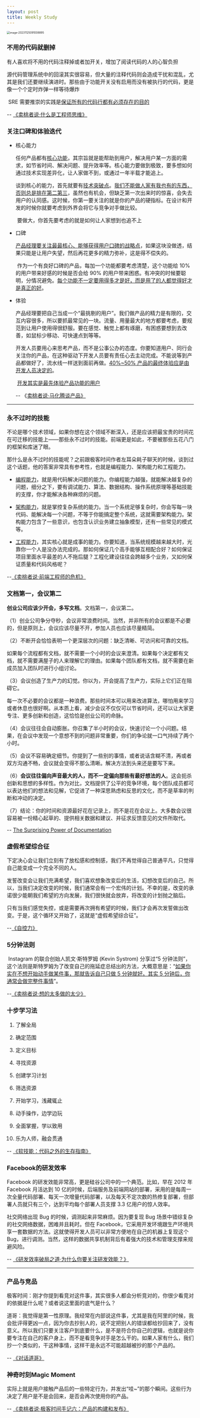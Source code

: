 ```yaml
---
layout: post
title: Weekly Study
---
```


<img src="../images/image-20231125091008895.png" alt="image-20231125091008895" style="zoom:50%;" />

### 不用的代码就删掉

​	有人喜欢将不用的代码注释掉或者加开关，增加了阅读代码的人的心智负担	

​	源代码管理系统中的回滚其实很容易，但大量的注释代码则会造成干扰和混乱，尤其是我们还要继续演进时。那些由于功能开关没有启用而没有被执行的代码，更是像一个个定时炸弹一样等待爆炸

​	 SRE 需要推崇的实践是<u>保证所有的代码行都有必须存在的目的</u>

-- [《卖桃者说·什么是工程师思维》](https://time.geekbang.org/column/article/155685)

### 关注口碑和体验迭代

- 核心能力

  ​         任何产品都有<u>核心功能</u>，其宗旨就是能帮助到用户，解决用户某一方面的需求，如节省时间、解决问题、提升效率等。核心能力要做到极致，要多想如何通过技术实现差异化，让人家做不到，或通过一年半载才能追上。

  ​         谈到核心的能力，首先就要有<u>技术突破点</u>。<u>我们不能做人家有我也有的东西，否则总是排在第二第三</u>，虽然也有机会，但缺乏第一次出来时的惊喜，会失去用户的认同感。这时候，你第一要关注的就是你的产品的硬指标。在设计和开发的时候你就要考虑到外界会将它与竞争对手做比较。

  ​	要做大，你首先要考虑的就是如何让人家想到也追不上

- 口碑

  ​          <u>产品经理要关注最最核心、能够获得用户口碑的战略点</u>，如果这块没做透，结果只能是让用户失望，然后再花更多的精力弥补，这是得不偿失的。

  ​          作为一个有良好口碑的产品，每加一个功能都要考虑清楚，这个功能给 10% 的用户带来好感的时候是否会给 90% 的用户带来困惑。有冲突的时候要聪明，分情况避免。<u>每个功能不一定要用得多才是好，而是用了的人都觉得好才是真正的好</u>。

- 体验

  ​         产品经理要把自己当成一个“最挑剔的用户”。我们做产品的精力是有限的，交互内容很多，所以要抓最常见的一块。流量、用量最大的地方都要考虑，要规范到让用户使用得很舒服。要在感觉、触觉上都有琢磨，有困惑要想到去改善，如鼠标少移动、可快速点到等等。

  ​         开发人员要用心来思考产品，而不是公事公办的态度。你要知道用户、同行会关注你的产品，在这种驱动下开发人员要有责任心去主动完成。不能说等到产品都做好了，流水线一样送到面前再做。<u>40%~50% 产品的最终体验应是由开发人员决定的</u>。

  ​	<u>开发其实是最先体验产品功能的用户</u>

  
  
  -- 《[卖桃者说·马化腾谈产品》](https://time.geekbang.org/column/article/147009)

---



### 永不过时的技能

​	不论是哪个技术领域，如果你想在这个领域不断深入，还是应该把最宝贵的时间花在可迁移的技能上——那些永不过时的技能。前端更是如此，不要被那些五花八门的框架和库迷了眼。

​	那什么是永不过时的技能呢？之前跟极客时间作者左耳朵耗子聊天的时候，谈到过这个话题，他的答案非常具有参考性，也就是编程能力、架构能力和工程能力。

- <u>编程能力</u>，就是用代码解决问题的能力。你编程能力越强，就能解决越复杂的问题，细分之下，要有调试能力、算法、数据结构、操作系统原理等基础技能的支撑，你才能解决各种麻烦的问题。

- <u>架构能力</u>，就是掌控复杂系统的能力。当一个系统足够复杂时，你会写每一块代码、能解决每一个问题，不等于你能搞定整个系统，这就需要架构能力。架构能力包含了一些意识，也包含认识业务建立抽象模型，还有一些常见的模式等。

- <u>工程能力</u>，其实核心就是成事的能力。你要知道，当系统规模越来越大时，光靠你一个人是没办法完成的。那如何保证几个高手能够互相配合好？如何保证项目里面水平最差的人不拖后腿？工程化建设往往会跨越多个业务，又如何保证质量和代码风格呢？

--[《卖桃者说·前端工程师的危机》](https://time.geekbang.org/column/article/137458)

### 文档第一，会议第二

**创业公司应该少开会，多写文档**。文档第一，会议第二。

（1）创业公司争分夺秒，会议非常浪费时间。当然，并非所有的会议都是不必要的，但是原则上，会议应该尽量不开，参加人员也应该尽量精简。

（2）不断开会恰恰表明一个更深层次的问题：缺乏清晰、可访问和可靠的文档。

如果每个流程都有文档，就不需要一个小时的会议来澄清。如果每个决定都有文档，就不需要满屋子的人来理解它的理由。如果每个团队都有文档，就不需要在新成员加入团队时进行小组讨论。

（3）会议创造了生产力的幻觉。你以为，开会提高了生产力，实际上它们正在阻碍它。

每一次不必要的会议都是一种浪费。那些时间本可以用来改进算法，哪怕用来学习或者休息也很好啊。从本质上看，减少会议不仅仅可以节省时间，还可以让大家更专注、更多创新和创造，这恰恰是创业公司的命脉。

（4）会议往往会自动膨胀。你召集了半小时的会议，快速讨论一个小问题。结果，在会议中发现一个意想不到的问题非常重要，你们的争论就一口气持续了两个小时。

（5）会议不容易确定细节。你提到了一些别的事情，或者说话含糊不清，再或者双方沟通不畅，会议就会变得不那么清晰。解决方法到头来还是要写下来。

（6）**会议往往偏向声音最大的人，而不一定偏向那些有最好想法的人**。这会扼杀创新和思想的多样性。作为对比，文档提供了公平的竞争环境，每个团队成员都可以表达他们的想法和见解，它促进了一种深思熟虑和反思的文化，而不是草率的判断和冲动的决定。

（7）结论：你的时间和资源最好花在记录上，而不是花在会议上。大多数会议很容易被一份精心起草的、提供相关数据和建议、并征求反馈意见的文件所取代。

-- [The Surprising Power of Documentation](https://vadimkravcenko.com/shorts/proper-documentation/)

### 虚假希望综合征

​	下定决心会让我们立刻有了放松感和控制感，我们不再觉得自己普通平凡，只觉得自己能变成一个完全不同的人。

​	 发誓改变会让我们充满希望，我们喜欢想象改变后的生活，幻想改变后的自己。所以，当我们决定改变的时候，我们通常会有一个宏伟的计划。不幸的是，改变的承诺很少能朝我们希望的方向发展，我们很快就会放弃，将改变的计划抛之脑后。 

​	只有当我们感觉失控，或是需要再次拥有希望的时候，我们才会再次发誓做出改变。于是，这个循环又开始了，这就是“虚假希望综合征”。

--[《自控力》](https://time.geekbang.org/column/article/104368)

### 5分钟法则

​	 Instagram 的联合创始人凯文·斯特罗姆 (Kevin Systrom) 分享过“5 分钟法则”，这个法则是斯特罗姆为了改变自己的拖延症总结出的方法，大概意思是：“<u>如果你实在不想开始动手做某件事，那就告诉自己只做 5 分钟就好。其实 5 分钟后，你通常会做完整件事情</u>”。

--[《卖桃者说·想的太多做的太少》](https://time.geekbang.org/column/article/135043)

### 十步学习法

1. 了解全局

2. 确定范围

3. 定义目标

4. 寻找资源

5. 创建学习计划

6. 筛选资源

7. 开始学习，浅藏辄止

8. 动手操作，边学边玩

9. 全面掌握，学以致用

10. 乐为人师，融会贯通

-- [《软技能：代码之外的生存指南》](https://time.geekbang.org/column/article/127656)

### Facebook的研发效率

Facebook 的研发效能非常高，更是硅谷公司中的一个典范。比如，早在 2012 年 Facebook 月活达到 10 亿的时候，后端服务及前端网站的部署，采用的是每周一次全量代码部署、每天一次增量代码部署，以及每天不定次数的热修复部署，但部署人员就只有三个，达到平均每个部署人员支撑 3.3 亿用户的惊人效率。

社交网络出现 Bug 的时候，调测起来非常麻烦。因为要复现 Bug 场景中错综复杂的社交网络数据，困难并且耗时。但在 Facebook，它采用开发环境跟生产环境共享一套数据的方法。这就使得开发人员可以非常方便地在自己的机器上复现这个 Bug，进行调测。当然，这样的数据共享机制背后有着强大的技术和管理支撑来规避风险。

-- [《研发效率破局之道·为什么你要关注研发效能？》](https://time.geekbang.org/column/article/120801?cid=100034501)


---



### 产品与竞品

极客时间：刚才你提到看竞对这件事，其实很多人都会分析竞对的，你很少看竞对的依据是什么呢？或者说这里面的底气是什么？

道哥：我觉得是第一性原理。我经常在内部说这件事，尤其是我在阿里的时候，我会批评得更凶一点，因为你去抄别人的，说不定把别人的错误都给抄回来了，没有意义。所以我们只要关注客户到底要什么，是不是符合你自己的逻辑，也就是说你要专注在自己的客户身上，而不是看竞争对手是怎么干的。如果人家有什么，我们抄一个类似的，干这种事情，这样干是永远不可能超越被抄的那个产品的。

-- [《对话道哥》](https://time.geekbang.org/column/article/700720)             	

### 神奇时刻Magic Moment

实际上就是用户接触产品后的一些特定行为，并发出“哇~”的那个瞬间。这些行为决定了用户是不是会回来，是否会再次使用你的产品。

-- [《卖桃者说·极客时间手记六：产品的构建和发布》](https://time.geekbang.org/column/article/108226)